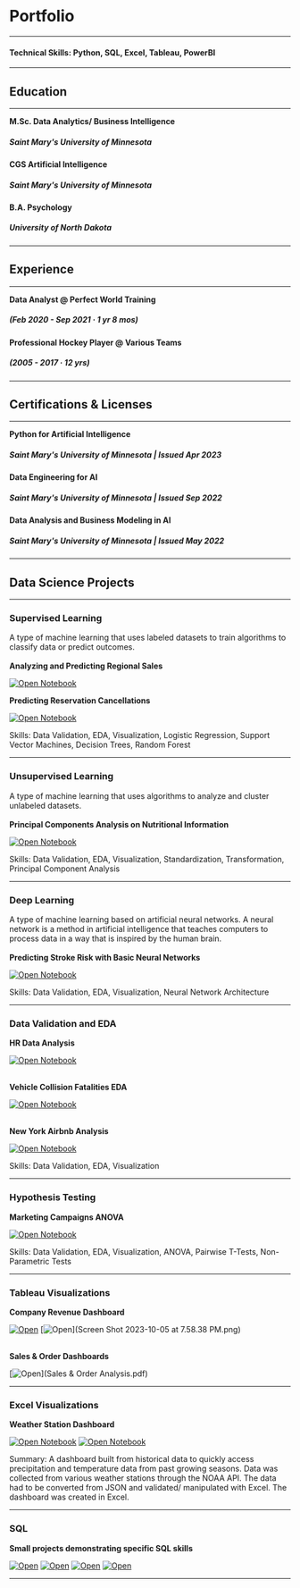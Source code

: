 <br>

# Portfolio
---
#### Technical Skills: Python, SQL, Excel, Tableau, PowerBI
---
## Education 
---

**M.Sc. Data Analytics/ Business Intelligence**
##### Saint Mary's University of Minnesota 
**CGS Artificial Intelligence**
##### Saint Mary's University of Minnesota
**B.A. Psychology**
##### University of North Dakota
---
## Experience
---

**Data Analyst @ Perfect World Training**  
##### (Feb 2020 - Sep 2021 · 1 yr 8 mos)
**Professional Hockey Player @ Various Teams**   
##### (2005 - 2017 · 12 yrs)

---
## Certifications & Licenses
---

**Python for Artificial Intelligence**
##### Saint Mary's University of Minnesota | Issued Apr 2023
**Data Engineering for AI**
##### Saint Mary's University of Minnesota | Issued Sep 2022
**Data Analysis and Business Modeling in AI**
##### Saint Mary's University of Minnesota | Issued May 2022

---
## Data Science Projects
---

### Supervised Learning
A type of machine learning that uses labeled datasets to train algorithms to classify data or predict outcomes.
<br><br>
**Analyzing and Predicting Regional Sales**

[![Open Notebook](https://img.shields.io/badge/Jupyter-Open_Notebook-blue?logo=Jupyter)](store.html)
<br>

**Predicting Reservation Cancellations**

[![Open Notebook](https://img.shields.io/badge/Jupyter-Open_Notebook-blue?logo=Jupyter)](Predicting_Cancelations1.html)
<br>

Skills: Data Validation, EDA, Visualization, Logistic Regression, Support Vector Machines, Decision Trees, Random Forest
<br>

---

### Unsupervised Learning
A type of machine learning that uses algorithms to analyze and cluster unlabeled datasets.
<br><br>
**Principal Components Analysis on Nutritional Information**

[![Open Notebook](https://img.shields.io/badge/Jupyter-Open_Notebook-blue?logo=Jupyter)](PCA1.html)
<br>

Skills: Data Validation, EDA, Visualization, Standardization, Transformation, Principal Component Analysis 
<br>

---

### Deep Learning
A type of machine learning based on artificial neural networks. A neural network is a method in artificial intelligence that teaches computers to process data in a way that is inspired by the human brain.
<br><br>
**Predicting Stroke Risk with Basic Neural Networks**

[![Open Notebook](https://img.shields.io/badge/Jupyter-Open_Notebook-blue?logo=Jupyter)](Pred_stroke.html)
<br>

Skills: Data Validation, EDA, Visualization, Neural Network Architecture
<br>

---

### Data Validation and EDA

**HR Data Analysis**

[![Open Notebook](https://img.shields.io/badge/Jupyter-Open_Notebook-blue?logo=Jupyter)](HR_A.html)
<br><br>

**Vehicle Collision Fatalities EDA**

[![Open Notebook](https://img.shields.io/badge/Jupyter-Open_Notebook-blue?logo=Jupyter)](Car_Fatality_Analysis.html)
<br><br>

**New York Airbnb Analysis**

[![Open Notebook](https://img.shields.io/badge/Jupyter-Open_Notebook-blue?logo=Jupyter)](NY_Airbnb.html)
<br>

Skills: Data Validation, EDA, Visualization
<br>

---

### Hypothesis Testing

**Marketing Campaigns ANOVA**

[![Open Notebook](https://img.shields.io/badge/Jupyter-Open_Notebook-blue?logo=Jupyter)](ANOVA.html)
<br>

Skills: Data Validation, EDA, Visualization, ANOVA, Pairwise T-Tests, Non- Parametric Tests
<br>

---

### Tableau Visualizations
**Company Revenue Dashboard**

[![Open](https://img.shields.io/badge/SQL-Open_Notebook-blue?logo=postgresql)](notebook_mp.html)      [![Open](https://img.shields.io/badge/Tableau-Open_Dashboard-blue?logo=Tableau)](Screen Shot 2023-10-05 at 7.58.38 PM.png)
<br><br>

**Sales & Order Dashboards**

[![Open](https://img.shields.io/badge/Tableau-Open_Dashboard-blue?logo=Tableau)](Sales & Order Analysis.pdf)
<br>

---

### Excel Visualizations
**Weather Station Dashboard**

[![Open Notebook](https://img.shields.io/badge/Excel-Open_Outline-blue?logo=microsoftexcel)](Weather_Dash.pdf)      [![Open Notebook](https://img.shields.io/badge/Excel-Open_Dashboard-blue?logo=microsoftexcel)](weather_dash.pdf)

Summary: A dashboard built from historical data to quickly access precipitation and temperature data from past growing seasons. Data was collected from various weather stations through the NOAA API. The data had to be converted from JSON and validated/ manipulated with Excel. The dashboard was created in Excel.
<br>

---

### SQL 
**Small projects demonstrating specific SQL skills**

[![Open](https://img.shields.io/badge/SQL-Open_Notebook-blue?logo=postgresql)](/sql/SQL_SP.html) [![Open](https://img.shields.io/badge/SQL-Open_Notebook-blue?logo=postgresql)](/sql/SQL_Carbon.html) [![Open](https://img.shields.io/badge/SQL-Open_Notebook-blue?logo=postgresql)](/sql/SQL_bank.html) [![Open](https://img.shields.io/badge/SQL-Open_Notebook-blue?logo=postgresql)](/sql/notebook_mp.html)
<br>

---




